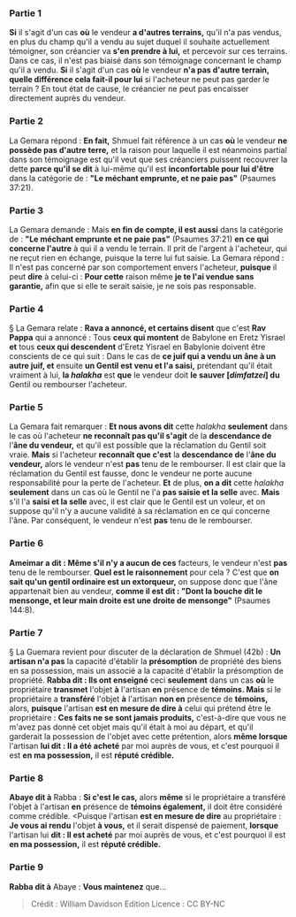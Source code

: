 
### Partie 1
<b>Si</b> il s'agit d'un cas <b>où</b> le vendeur <b>a d'autres terrains,</b> qu'il n'a pas vendus, en plus du champ qu'il a vendu au sujet duquel il souhaite actuellement témoigner, son créancier va <b>s'en prendre à lui,</b> et percevoir sur ces terrains. Dans ce cas, il n'est pas biaisé dans son témoignage concernant le champ qu'il a vendu. <b>Si</b> il s'agit d'un cas <b>où</b> le vendeur <b>n'a pas d'autre terrain, quelle différence cela fait-il pour lui</b> si l'acheteur ne peut pas garder le terrain ? En tout état de cause, le créancier ne peut pas encaisser directement auprès du vendeur.

### Partie 2
La Gemara répond : <b>En fait,</b> Shmuel fait référence à un cas <b>où</b> le vendeur <b>ne possède pas d'autre terre,</b> et la raison pour laquelle il est néanmoins partial dans son témoignage est qu'il veut que ses créanciers puissent recouvrer la dette <b>parce qu'il se dit</b> à lui-même qu'il est <b>inconfortable pour lui d'être</b> dans la catégorie de : <b>"Le méchant emprunte, et ne paie pas"</b> (Psaumes 37:21).

### Partie 3
La Gemara demande : Mais <b>en fin de compte, il est aussi</b> dans la catégorie de : <b>"Le méchant emprunte et ne paie pas"</b> (Psaumes 37:21) <b>en ce qui concerne l'autre</b> à qui il a vendu le terrain. Il prit de l'argent à l'acheteur, qui ne reçut rien en échange, puisque la terre lui fut saisie. La Gemara répond : Il n'est pas concerné par son comportement envers l'acheteur, <b>puisque</b> il peut <b>dire</b> à celui-ci : <b>Pour cette</b> raison même <b>je te l'ai vendue sans garantie,</b> afin que si elle te serait saisie, je ne sois pas responsable.

### Partie 4
§ La Gemara relate : <b>Rava a annoncé, et certains disent</b> que c'est <b>Rav Pappa</b> qui a annoncé : Tous <b>ceux qui montent</b> de Babylone en Eretz Yisrael <b>et</b> tous <b>ceux qui descendent</b> d'Eretz Yisrael en Babylonie doivent être conscients de ce qui suit : Dans le cas de <b>ce juif qui a vendu un âne à un autre juif, et</b> ensuite <b>un Gentil est venu et l'a saisi,</b> prétendant qu'il était vraiment à lui, <b>la <i>halakha</i></b> est <b>que</b> le vendeur doit <b>le sauver [<i>dimfatzei</i>] du</b> Gentil ou rembourser l'acheteur.

### Partie 5
La Gemara fait remarquer : <b>Et nous avons dit</b> cette <i>halakha</i> <b>seulement</b> dans le cas où l'acheteur <b>ne reconnaît pas qu'il s'agit</b> de la <b>descendance de</b> l'<b>âne du vendeur,</b> et qu'il est possible que la réclamation du Gentil soit vraie. <b>Mais</b> si l'acheteur <b>reconnaît que c'est</b> la <b>descendance de</b> l'<b>âne du vendeur,</b> alors le vendeur n'est <b>pas</b> tenu de le rembourser. Il est clair que la réclamation du Gentil est fausse, donc le vendeur ne porte aucune responsabilité pour la perte de l'acheteur. <b>Et</b> de plus, <b>on a dit</b> cette <i>halakha</i> <b>seulement</b> dans un cas où le Gentil ne l'a <b>pas saisie et la selle</b> avec. <b>Mais</b> s'il l'a <b>saisi et la selle</b> avec, il est clair que le Gentil est un voleur, et on suppose qu'il n'y a aucune validité à sa réclamation en ce qui concerne l'âne. Par conséquent, le vendeur n'est <b>pas</b> tenu de le rembourser.

### Partie 6
<b>Ameimar a dit : Même s'il n'y a aucun de ces</b> facteurs, le vendeur n'est <b>pas</b> tenu de le rembourser. <b>Quel est le raisonnement</b> pour cela ? C'est que <b>on sait qu'un gentil ordinaire est un extorqueur,</b> on suppose donc que l'âne appartenait bien au vendeur, <b>comme il est dit : "Dont la bouche dit le mensonge, et leur main droite est une droite de mensonge"</b> (Psaumes 144:8).

### Partie 7
§ La Guemara revient pour discuter de la déclaration de Shmuel (42b) : <b>Un artisan n'a pas</b> la capacité d'établir la <b>présomption</b> de propriété des biens en sa possession, mais un associé a la capacité d'établir la présomption de propriété. <b>Rabba dit : Ils ont enseigné</b> ceci <b>seulement</b> dans un cas <b>où</b> le propriétaire <b>transmet</b> l'objet <b>à</b> l'artisan <b>en</b> présence de <b>témoins. Mais</b> si le propriétaire a <b>transféré</b> l'objet <b>à</b> l'artisan <b>non en</b> présence de <b>témoins,</b> alors, <b>puisque</b> l'artisan <b>est en mesure de dire à</b> celui qui prétend être le propriétaire : <b>Ces faits ne se sont jamais produits,</b> c'est-à-dire que vous ne m'avez pas donné cet objet mais qu'il était à moi au départ, et qu'il garderait la possession de l'objet avec cette prétention, alors <b>même lorsque</b> l'artisan <b>lui dit : Il a été acheté</b> par moi auprès de vous, et c'est pourquoi il est <b>en ma possession,</b> il est <b>réputé crédible.</b>

### Partie 8
<b>Abaye dit à</b> Rabba : <b>Si c'est le cas,</b> alors <b>même</b> si le propriétaire a transféré l'objet à l'artisan <b>en</b> présence de <b>témoins également,</b> il doit être considéré comme crédible. <Puisque</b> l'artisan <b>est en mesure de dire</b> au propriétaire : <b>Je vous ai rendu</b> l'objet <b>à vous,</b> et il serait dispensé de paiement, <b>lorsque</b> l'artisan lui <b>dit : Il est acheté</b> par moi auprès de vous, et c'est pourquoi il est <b>en ma possession,</b> il est <b>réputé crédible.</b>

### Partie 9
<b>Rabba dit à</b> Abaye : <b>Vous maintenez</b> que...

>Crédit : William Davidson Edition
>Licence : CC BY-NC